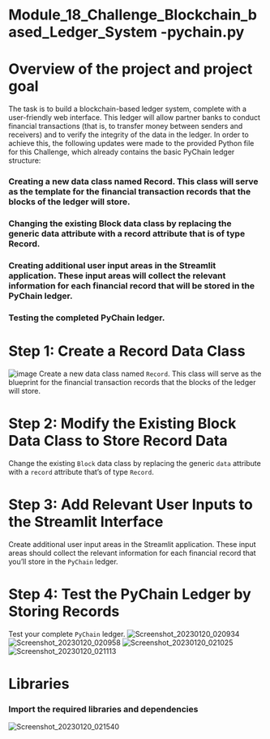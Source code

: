 # Module_18_Challenge_Blockchain_based_Ledger_System -pychain.py 

# Overview of the project and project goal

The task is to build a blockchain-based ledger system, complete with a user-friendly web interface. This ledger will allow partner banks to conduct financial transactions (that is, to transfer money between senders and receivers) and to verify the integrity of the data in the ledger.
In order to achieve this, the following updates were made to the provided Python file for this Challenge, which already contains the basic PyChain ledger structure:
### Creating a new data class named Record. This class will serve as the template for the financial transaction records that the blocks of the ledger will store.
### Changing the existing Block data class by replacing the generic data attribute with a record attribute that is of type Record.
### Creating additional user input areas in the Streamlit application. These input areas will collect the relevant information for each financial record that will be stored in the PyChain ledger.
### Testing the completed PyChain ledger.


# Step 1: Create a Record Data Class

![image](https://user-images.githubusercontent.com/110797348/213633870-4941c004-1ad0-48ab-8b22-04fee9bf2fc7.png)
Create a new data class named `Record`. This class will serve as the blueprint for the financial transaction records that the blocks of the ledger
will store.

# Step 2: Modify the Existing Block Data Class to Store Record Data
Change the existing `Block` data class by replacing the generic `data` attribute with a `record` attribute that’s of type `Record`.

# Step 3: Add Relevant User Inputs to the Streamlit Interface
Create additional user input areas in the Streamlit application. These input areas should collect the relevant information for each financial record
that you’ll store in the `PyChain` ledger.

# Step 4: Test the PyChain Ledger by Storing Records
Test your complete `PyChain` ledger.
![Screenshot_20230120_020934](https://user-images.githubusercontent.com/110797348/213638200-d587af90-dbb7-4ac6-b0f0-f387d1724a81.png)
![Screenshot_20230120_020958](https://user-images.githubusercontent.com/110797348/213638215-d1f94139-4c33-4811-971c-cad03583521e.png)
![Screenshot_20230120_021025](https://user-images.githubusercontent.com/110797348/213638229-6127aba2-f0ce-4db1-926e-4a1a89b33e79.png)
![Screenshot_20230120_021113](https://user-images.githubusercontent.com/110797348/213638240-cd3ccf68-7304-4413-84e4-17296fe10c0a.png)

# Libraries
### Import the required libraries and dependencies
![Screenshot_20230120_021540](https://user-images.githubusercontent.com/110797348/213638754-3f37d5ff-a93a-47e8-acdb-7c71be7ad3f8.png)
